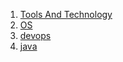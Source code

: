 
1. [Tools And Technology](https://github.com/lean-infinitely/m01.00.00-tool_and_technology)</br>
2. [OS](https://github.com/lean-infinitely/m02.00.00-os)</br>
3. [devops](https://github.com/lean-infinitely/m03.00.00-devops)</br>
4. [java](https://github.com/lean-infinitely/m04.00.00-java)</br>

